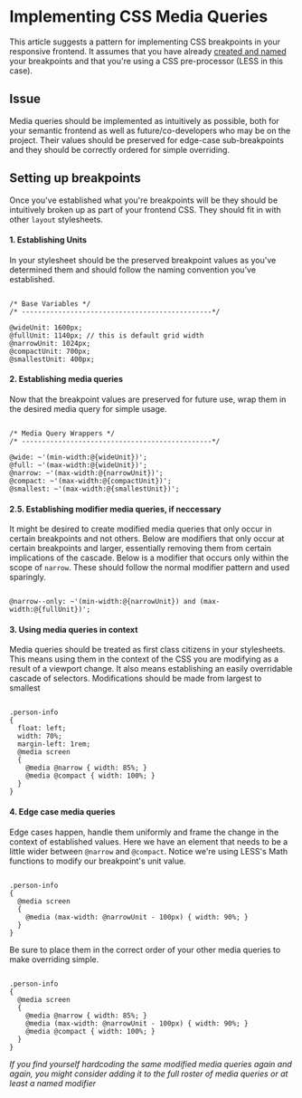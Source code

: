 # Implementing CSS Media Queries
This article suggests a pattern for implementing CSS breakpoints in your responsive frontend. It assumes that you have already [created and named](creating-and-naming-css-breakpoints.md) your breakpoints and that you're using a CSS pre-processor (LESS in this case).

## Issue
Media queries should be implemented as intuitively as possible, both for your semantic frontend as well as future/co-developers who may be on the project. Their values should be preserved for edge-case sub-breakpoints and they should be correctly ordered for simple overriding.

## Setting up breakpoints
Once you've established what you're breakpoints will be they should be intuitively broken up as part of your frontend CSS. They should fit in with other `layout` stylesheets.

#### 1. Establishing Units
In your stylesheet should be the preserved breakpoint values as you've determined them and should follow the naming convention you've established.

```less

/* Base Variables */
/* -----------------------------------------------*/

@wideUnit: 1600px;
@fullUnit: 1140px; // this is default grid width
@narrowUnit: 1024px;
@compactUnit: 700px;
@smallestUnit: 400px;

```

#### 2. Establishing media queries
Now that the breakpoint values are preserved for future use, wrap them in the desired media query for simple usage.

```less

/* Media Query Wrappers */
/* -----------------------------------------------*/

@wide: ~'(min-width:@{wideUnit})';
@full: ~'(max-width:@{wideUnit})';
@narrow: ~'(max-width:@{narrowUnit})';
@compact: ~'(max-width:@{compactUnit})';
@smallest: ~'(max-width:@{smallestUnit})';

```

#### 2.5. Establishing modifier media queries, if neccessary
It might be desired to create modified media queries that only occur in certain breakpoints and not others. Below are modifiers that only occur at certain breakpoints and larger, essentially removing them from certain implications of the cascade. Below is a modifier that occurs only within the scope of `narrow`.  These should follow the normal modifier pattern and used sparingly.

```less

@narrow--only: ~'(min-width:@{narrowUnit}) and (max-width:@{fullUnit})';

```

#### 3. Using media queries in context
Media queries should be treated as first class citizens in your stylesheets. This means using them in the context of the CSS you are modifying as a result of a viewport change. It also means establishing an easily overridable cascade of selectors. Modifications should be made from largest to smallest

```less

.person-info
{
  float: left;
  width: 70%;
  margin-left: 1rem;
  @media screen
  {
  	@media @narrow { width: 85%; }
  	@media @compact { width: 100%; }
  }
}

```

#### 4. Edge case media queries
Edge cases happen, handle them uniformly and frame the change in the context of established values. Here we have an element that needs to be a little wider between `@narrow` and `@compact`. Notice we're using LESS's Math functions to modify our breakpoint's unit value.

```less

.person-info
{
  @media screen
  {
    @media (max-width: @narrowUnit - 100px) { width: 90%; }
  }
}

```

Be sure to place them in the correct order of your other media queries to make overriding simple.

```less

.person-info
{
  @media screen
  {
  	@media @narrow { width: 85%; }
  	@media (max-width: @narrowUnit - 100px) { width: 90%; }
  	@media @compact { width: 100%; }
  }
}

```

*If you find yourself hardcoding the same modified media queries again and again, you might consider adding it to the full roster of media queries or at least a named modifier*
